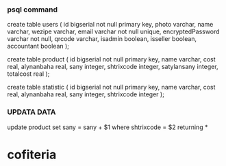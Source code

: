 ### psql command
create table users (
    id bigserial not null primary key,
	photo varchar,
	name varchar,
	wezipe varchar,
	email varchar not null unique,
	encryptedPassword varchar not null,
	qrcode varchar,
	isadmin boolean,
	isseller boolean,
	accountant boolean
);

create table product (
	id bigserial not null primary key,
	name varchar,
	cost real,
	alynanbaha real,
	sany integer,
	shtrixcode integer,
	satylansany integer,
	totalcost real
);

create table statistic (
	id bigserial not null primary key,
	name varchar,
	cost real,
	alynanbaha real,
	sany integer,
	shtrixcode integer
);

### UPDATA DATA
update  product set sany = sany + $1 where shtrixcode = $2 returning *
# cofiteria
